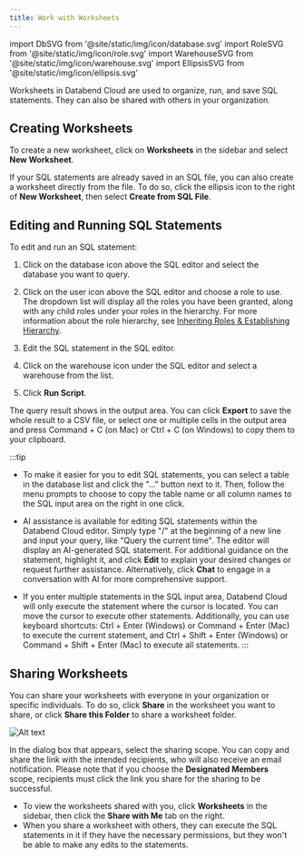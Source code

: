 ```yaml
---
title: Work with Worksheets
---
```

import DbSVG from '@site/static/img/icon/database.svg'
import RoleSVG from '@site/static/img/icon/role.svg'
import WarehouseSVG from '@site/static/img/icon/warehouse.svg'
import EllipsisSVG from '@site/static/img/icon/ellipsis.svg'

Worksheets in Databend Cloud are used to organize, run, and save SQL statements. They can also be shared with others in your organization.

## Creating Worksheets

To create a new worksheet, click on **Worksheets** in the sidebar and select **New Worksheet**. 

If your SQL statements are already saved in an SQL file, you can also create a worksheet directly from the file. To do so, click the ellipsis icon <EllipsisSVG/> to the right of **New Worksheet**, then select **Create from SQL File**.

## Editing and Running SQL Statements

To edit and run an SQL statement:

1. Click on the database icon <DbSVG/> above the SQL editor and select the database you want to query.
2. Click on the user icon <RoleSVG/> above the SQL editor and choose a role to use. The dropdown list will display all the roles you have been granted, along with any child roles under your roles in the hierarchy. For more information about the role hierarchy, see [Inheriting Roles & Establishing Hierarchy](/guides/security/access-control/roles#inheriting-roles--establishing-hierarchy).

3. Edit the SQL statement in the SQL editor.
4. Click on the warehouse icon <WarehouseSVG/> under the SQL editor and select a warehouse from the list.
4. Click **Run Script**.

The query result shows in the output area. You can click **Export** to save the whole result to a CSV file, or select one or multiple cells in the output area and press Command + C (on Mac) or Ctrl + C (on Windows) to copy them to your clipboard.

:::tip
- To make it easier for you to edit SQL statements, you can select a table in the database list and click the "..." button next to it. Then, follow the menu prompts to choose to copy the table name or all column names to the SQL input area on the right in one click.

- AI assistance is available for editing SQL statements within the Databend Cloud editor. Simply type "/" at the beginning of a new line and input your query, like "Query the current time". The editor will display an AI-generated SQL statement. For additional guidance on the statement, highlight it, and click **Edit** to explain your desired changes or request further assistance. Alternatively, click **Chat** to engage in a conversation with AI for more comprehensive support.

- If you enter multiple statements in the SQL input area, Databend Cloud will only execute the statement where the cursor is located. You can move the cursor to execute other statements. Additionally, you can use keyboard shortcuts: Ctrl + Enter (Windows) or Command + Enter (Mac) to execute the current statement, and Ctrl + Shift + Enter (Windows) or Command + Shift + Enter (Mac) to execute all statements.
:::

## Sharing Worksheets

You can share your worksheets with everyone in your organization or specific individuals. To do so, click **Share** in the worksheet you want to share, or click **Share this Folder** to share a worksheet folder.

![Alt text](@site/static/img/documents/worksheet/share.png)

In the dialog box that appears, select the sharing scope. You can copy and share the link with the intended recipients, who will also receive an email notification. Please note that if you choose the **Designated Members** scope, recipients must click the link you share for the sharing to be successful.

- To view the worksheets shared with you, click **Worksheets** in the sidebar, then click the **Share with Me** tab on the right.
- When you share a worksheet with others, they can execute the SQL statements in it if they have the necessary permissions, but they won't be able to make any edits to the statements.
